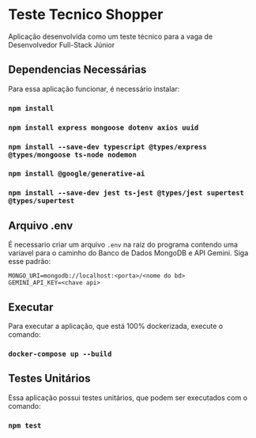 # Teste Tecnico Shopper
Aplicação desenvolvida como um teste técnico para a vaga de Desenvolvedor Full-Stack Júnior

## Dependencias Necessárias
Para essa aplicação funcionar, é necessário instalar:

### `npm install`
### `npm install express mongoose dotenv axios uuid`
### `npm install --save-dev typescript @types/express @types/mongoose ts-node nodemon`
### `npm install @google/generative-ai`
### `npm install --save-dev jest ts-jest @types/jest supertest @types/supertest`

## Arquivo .env
É necessario criar um arquivo `.env` na raiz do programa contendo uma variavel para o caminho do Banco de Dados MongoDB e API Gemini.
Siga esse padrão:
~~~
MONGO_URI=mongodb://localhost:<porta>/<nome do bd>
GEMINI_API_KEY=<chave api>
~~~

## Executar
Para executar a aplicação, que está 100% dockerizada, execute o comando:
### `docker-compose up --build`

## Testes Unitários
Essa aplicação possui testes unitários, que podem ser executados com o comando:
### `npm test`